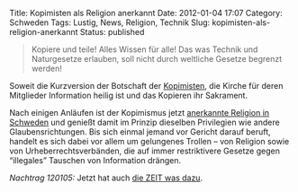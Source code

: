 Title: Kopimisten als Religion anerkannt
Date: 2012-01-04 17:07
Category: Schweden
Tags: Lustig, News, Religion, Technik
Slug: kopimisten-als-religion-anerkannt
Status: published

> Kopiere und teile! Alles Wissen für alle! Das was Technik und
> Naturgesetze erlauben, soll nicht durch weltliche Gesetze begrenzt
> werden!

Soweit die Kurzversion der Botschaft der
[Kopimisten](http://kopimistsamfundet.se/), die Kirche für deren
Mitglieder Information heilig ist und das Kopieren ihr Sakrament.

Nach einigen Anläufen ist der Kopimismus jetzt [anerkannte Religion in
Schweden](http://falkvinge.net/2012/01/04/missionary-church-of-kopimism-approved-as-official-religion/)
und genießt damit im Prinzip dieselben Privilegien wie andere
Glaubensrichtungen. Bis sich einmal jemand vor Gericht darauf beruft,
handelt es sich dabei vor allem um gelungenes Trollen – von Religion
sowie von Urheberrechtsverbänden, die auf immer restriktivere Gesetze
gegen “illegales” Tauschen von Information drängen.

*Nachtrag 120105:* Jetzt hat auch [die ZEIT was
dazu](http://www.zeit.de/digital/internet/2012-01/filesharing-schweden-religion).

